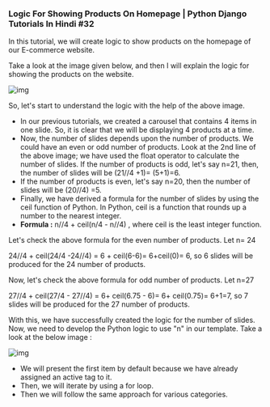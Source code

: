 ###  Logic For Showing Products On Homepage | Python Django Tutorials In Hindi #32

In this tutorial, we will create logic to show products on the homepage of our E-commerce website.

Take a look at the image given below, and then I will explain the logic for showing the products on the website.

![img](https://api.codewithharry.com/media/videoSeriesFiles/courseFiles/python-django-tutorials-hindi-32/base64.png)





So, let's start to understand the logic with the help of the above image.

- In our previous tutorials, we created a carousel that contains 4 items in one slide. So, it is clear that we will be displaying 4  products at a time.
- Now, the number of slides depends upon the number of products. We could have an even or odd number of products. Look at the 2nd line  of the above image; we have used the float operator to calculate the  number of slides. If the number of products is odd, let's say n=21,  then, the number of slides will be (21//4 +1)= (5+1)=6. 
- If the number of products is even, let's say n=20, then the number of slides will be (20//4) =5.
- Finally, we have derived a formula for the number of slides by using the ceil function of Python. In Python, ceil is a function that  rounds up a number to the nearest integer. 
- **Formula :** n//4 + ceil(n/4 - n//4) , where ceil is the least integer function.

Let's check the above formula for the even number of products. Let n= 24

24//4 + ceil(24/4 -24//4) = 6 + ceil(6-6)= 6+ceil(0)= 6, so 6 slides will be produced for the 24 number of products.

Now, let's check the above formula for odd number of products. Let n=27

27//4 + ceil(27/4 - 27//4) = 6+ ceil(6.75 - 6)= 6+ ceil(0.75)=  6+1=7, so 7 slides will be produced for the 27 number of products.

With this, we have successfully created the logic for the  number of slides. Now, we need to develop the Python logic to use "n" in our template. Take a look at the below image :

![img](https://api.codewithharry.com/media/videoSeriesFiles/courseFiles/python-django-tutorials-hindi-32/base64_97FLKJz.png)

- We will present the first item by default because we have already assigned an active tag to it.
- Then, we will iterate by using a for loop.
- Then we will follow the same approach for various categories.